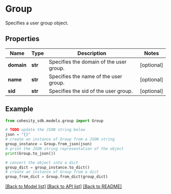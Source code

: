 # Group

Specifies a user group object.

## Properties

Name | Type | Description | Notes
------------ | ------------- | ------------- | -------------
**domain** | **str** | Specifies the domain of the user group. | [optional] 
**name** | **str** | Specifies the name of the user group. | [optional] 
**sid** | **str** | Specifies the sid of the user group. | [optional] 

## Example

```python
from cohesity_sdk.models.group import Group

# TODO update the JSON string below
json = "{}"
# create an instance of Group from a JSON string
group_instance = Group.from_json(json)
# print the JSON string representation of the object
print(Group.to_json())

# convert the object into a dict
group_dict = group_instance.to_dict()
# create an instance of Group from a dict
group_from_dict = Group.from_dict(group_dict)
```
[[Back to Model list]](../README.md#documentation-for-models) [[Back to API list]](../README.md#documentation-for-api-endpoints) [[Back to README]](../README.md)


